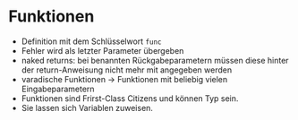 # Funktionen

- Definition mit dem Schlüsselwort `func`
- Fehler wird als letzter Parameter übergeben
- naked returns: bei benannten Rückgabeparametern müssen diese hinter der return-Anweisung nicht mehr mit angegeben werden
- varadische Funktionen -> Funktionen mit beliebig vielen Eingabeparametern
- Funktionen sind Frirst-Class Citizens und können Typ sein.
- Sie lassen sich Variablen zuweisen.